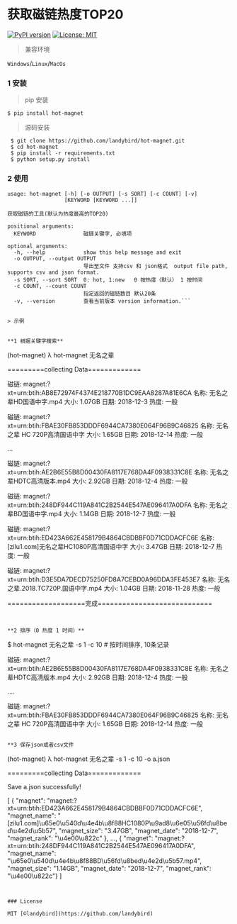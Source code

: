 # 获取磁链热度TOP20

[![PyPI version](https://badge.fury.io/py/torrent-cli.svg)](https://badge.fury.io/py/torrent-cli) [![License: MIT](https://img.shields.io/badge/License-MIT-yellow.svg)](https://opensource.org/licenses/MIT)


> 兼容环境

`Windows`/`Linux`/`MacOs`


### 1 安装

> pip 安装
```
$ pip install hot-magnet
```

> 源码安装
```
 $ git clone https://github.com/landybird/hot-magnet.git
 $ cd hot-magnet
 $ pip install -r requirements.txt
 $ python setup.py install
 ```


### 2 使用
```
usage: hot-magnet [-h] [-o OUTPUT] [-s SORT] [-c COUNT] [-v]
                  [KEYWORD [KEYWORD ...]]

获取磁链的工具(默认为热度最高的TOP20)

positional arguments:
  KEYWORD               磁链关键字, 必填项

optional arguments:
  -h, --help            show this help message and exit
  -o OUTPUT, --output OUTPUT
                        导出至文件 支持csv 和 json格式  output file path, supports csv and json format.
  -s SORT, --sort SORT  0: hot, 1:new   0 按热度（默认） 1 按时间
  -c COUNT, --count COUNT
                        指定返回的磁链数目 默认20条
  -v, --version         查看当前版本 version information.```


> 示例


**1 根据关键字搜索**
```
(hot-magnet) λ hot-magnet 无名之辈

=========collecting Data=============

磁链: magnet:?xt=urn:btih:AB8E72974F4374E218770B1DC9EAA8287A81E6CA
名称: 无名之辈HD国语中字.mp4
大小: 1.07GB
日期: 2018-12-3
热度: 一般

磁链: magnet:?xt=urn:btih:FBAE30FB853DDDF6944CA7380E064F96B9C46825
名称: 无名之辈 HC 720P高清国语中字
大小: 1.65GB
日期: 2018-12-14
热度: 一般

...

磁链: magnet:?xt=urn:btih:AE2B6E55B8D00430FA8117E768DA4F0938331C8E
名称: 无名之辈HDTC高清版本.mp4
大小: 2.92GB
日期: 2018-12-4
热度: 一般

磁链: magnet:?xt=urn:btih:248DF944C119A841C2B2544E547AE096417A0DFA
名称: 无名之辈BD国语中字.mp4
大小: 1.14GB
日期: 2018-12-7
热度: 一般

磁链: magnet:?xt=urn:btih:ED423A662E458179B4864CBDBBF0D71CDDACFC6E
名称: [zilu1.com]无名之辈HC1080P高清国语中字
大小: 3.47GB
日期: 2018-12-7
热度: 一般

磁链: magnet:?xt=urn:btih:D3E5DA7DECD75250FD8A7CEBD0A96DDA3FE453E7
名称: 无名之辈.2018.TC720P.国语中字.mp4
大小: 1.04GB
日期: 2018-11-28
热度: 一般

===================完成============================
```


**2 排序（0 热度 1 时间）**
```
$  hot-magnet 无名之辈 -s 1 -c 10   # 按时间排序, 10条记录


磁链: magnet:?xt=urn:btih:AE2B6E55B8D00430FA8117E768DA4F0938331C8E
名称: 无名之辈HDTC高清版本.mp4
大小: 2.92GB
日期: 2018-12-4
热度: 一般

....

磁链: magnet:?xt=urn:btih:FBAE30FB853DDDF6944CA7380E064F96B9C46825
名称: 无名之辈 HC 720P高清国语中字
大小: 1.65GB
日期: 2018-12-14
热度: 一般

```

**3 保存json或者csv文件
```
(hot-magnet) λ hot-magnet 无名之辈 -s 1 -c 10  -o a.json

=========collecting Data=============

Save a.json successfully!


[
  {
    "magnet": "magnet:?xt=urn:btih:ED423A662E458179B4864CBDBBF0D71CDDACFC6E",
    "magnet_name": "[zilu1.com]\u65e0\u540d\u4e4b\u8f88HC1080P\u9ad8\u6e05\u56fd\u8bed\u4e2d\u5b57",
    "magnet_size": "3.47GB",
    "magnet_date": "2018-12-7",
    "magnet_rank": "\u4e00\u822c"
  },
  ...,
  {
    "magnet": "magnet:?xt=urn:btih:248DF944C119A841C2B2544E547AE096417A0DFA",
    "magnet_name": "\u65e0\u540d\u4e4b\u8f88BD\u56fd\u8bed\u4e2d\u5b57.mp4",
    "magnet_size": "1.14GB",
    "magnet_date": "2018-12-7",
    "magnet_rank": "\u4e00\u822c"}
]

```


### License

MIT [©landybird](https://github.com/landybird)
